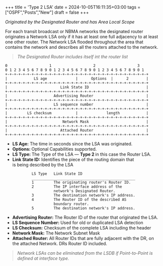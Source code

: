 +++
title = 'Type 2 LSA'
date = 2024-10-05T16:11:35+03:00
tags = ["OSPF","Posts","New"]
draft = false
+++

<p><em>Originated by the Designated Router and has Area Local Scope</em></p>
</blockquote>


<p>For each transit broadcast or NBMA networks the designated router originates a Network LSA only if it has at least one full adjacency to at least one other router. The Network LSA flooded throughout the area that contains the network and describes all the routers attached to the network.</p>

<blockquote class="wp-block-quote is-layout-flow wp-block-quote-is-layout-flow">
<p><em>The Designated Router includes itself int the router list</em></p>
</blockquote>



<pre class="wp-block-code"><code>0                   1                   2                   3
0 1 2 3 4 5 6 7 8 9 0 1 2 3 4 5 6 7 8 9 0 1 2 3 4 5 6 7 8 9 0 1
+-+-+-+-+-+-+-+-+-+-+-+-+-+-+-+-+-+-+-+-+-+-+-+-+-+-+-+-+-+-+-+-+
|            LS age             |      Options  |      2        |
+-+-+-+-+-+-+-+-+-+-+-+-+-+-+-+-+-+-+-+-+-+-+-+-+-+-+-+-+-+-+-+-+
|                        Link State ID                          |
+-+-+-+-+-+-+-+-+-+-+-+-+-+-+-+-+-+-+-+-+-+-+-+-+-+-+-+-+-+-+-+-+
|                     Advertising Router                        |
+-+-+-+-+-+-+-+-+-+-+-+-+-+-+-+-+-+-+-+-+-+-+-+-+-+-+-+-+-+-+-+-+
|                     LS sequence number                        |
+-+-+-+-+-+-+-+-+-+-+-+-+-+-+-+-+-+-+-+-+-+-+-+-+-+-+-+-+-+-+-+-+
|         LS checksum           |             length            |
+-+-+-+-+-+-+-+-+-+-+-+-+-+-+-+-+-+-+-+-+-+-+-+-+-+-+-+-+-+-+-+-+
|                         Network Mask                          |
+-+-+-+-+-+-+-+-+-+-+-+-+-+-+-+-+-+-+-+-+-+-+-+-+-+-+-+-+-+-+-+-+
|                        Attached Router                        |
+-+-+-+-+-+-+-+-+-+-+-+-+-+-+-+-+-+-+-+-+-+-+-+-+-+-+-+-+-+-+-+-+
</code></pre>



<ul>
<li><strong>LS Age:</strong>&nbsp;The time in seconds since the LSA was originated.</li>
<li><strong>Options:&nbsp;</strong>Optional Capabilities supported.</li>
<li><strong>LS Type:&nbsp;</strong>The Type of the LSA —&nbsp;<strong>Type 2&nbsp;</strong>in this case the Router LSA.</li>
<li><strong>Link State ID:</strong>&nbsp;Identifies the piece of the routing domain that<br>is being described by the LSA</li>
</ul>



<pre class="wp-block-code"><code>            LS Type   Link State ID
            _______________________________________________
            1         The originating router's Router ID.
            2         The IP interface address of the
                      network's Designated Router.
            3         The destination network's IP address.
            4         The Router ID of the described AS
                      boundary router.
            5         The destination network's IP address.</code></pre>



<ul>
<li><strong>Advertising Router:</strong>&nbsp;The Router ID of the router that originated the LSA.</li>
<li><strong>LS Sequence Number:</strong>&nbsp;Used for old or duplicated LSA detection</li>
<li><strong>LS Checksum:</strong>&nbsp;Checksum of the complete LSA including the header</li>
<li><strong>Network Mask:</strong>&nbsp;The Network Subnet Mask</li>
<li><strong>Attached Router:&nbsp;</strong>All Router IDs that are fully adjacent with the DR, on the attached Network. DRs Router ID included.</li>
</ul>

<blockquote class="wp-block-quote is-layout-flow wp-block-quote-is-layout-flow">
<p><em>Network LSAs can be eliminated from the LSDB if Point-to-Point is defined at interface type.</em></p>